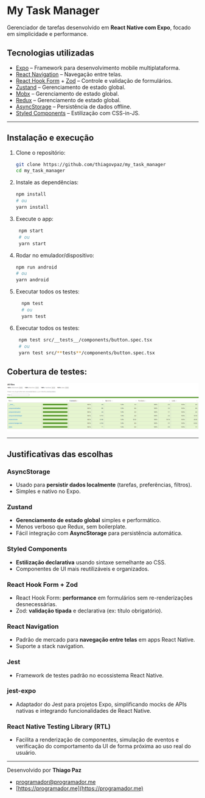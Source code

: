 # My Task Manager

Gerenciador de tarefas desenvolvido em **React Native com Expo**, focado em simplicidade e performance.

## Tecnologias utilizadas

- [Expo](https://expo.dev/) – Framework para desenvolvimento mobile multiplataforma.
- [React Navigation](https://reactnavigation.org/) – Navegação entre telas.
- [React Hook Form](https://react-hook-form.com/) + [Zod](https://zod.dev/) – Controle e validação de formulários.
- [Zustand](https://github.com/pmndrs/zustand) – Gerenciamento de estado global.
- [Mobx](https://github.com/mobxjs/mobx) – Gerenciamento de estado global.
- [Redux](https://github.com/reduxjs/redux-toolkit) – Gerenciamento de estado global.
- [AsyncStorage](https://react-native-async-storage.github.io/async-storage/) – Persistência de dados offline.
- [Styled Components](https://styled-components.com/) – Estilização com CSS-in-JS.

---

## Instalação e execução

1. Clone o repositório:

   ```bash
   git clone https://github.com/thiagovpaz/my_task_manager
   cd my_task_manager
   ```

2. Instale as dependências:

   ```bash
   npm install
   # ou
   yarn install
   ```

3. Execute o app:

   ```bash
    npm start
    # ou
    yarn start
   ```

4. Rodar no emulador/dispositivo:

   ```bash
   npm run android
   # ou
   yarn android
   ```

5. Executar todos os testes:

   ```bash
     npm test
     # ou
     yarn test
   ```

6. Executar todos os testes:

   ```bash
    npm test src/__tests__/components/button.spec.tsx
    # ou
    yarn test src/**tests**/components/button.spec.tsx
   ```

## Cobertura de testes:

![alt text](/.github/assets/coverage.png)

---

## Justificativas das escolhas

### AsyncStorage

- Usado para **persistir dados localmente** (tarefas, preferências, filtros).
- Simples e nativo no Expo.

### Zustand

- **Gerenciamento de estado global** simples e performático.
- Menos verboso que Redux, sem boilerplate.
- Fácil integração com **AsyncStorage** para persistência automática.

### Styled Components

- **Estilização declarativa** usando sintaxe semelhante ao CSS.
- Componentes de UI mais reutilizáveis e organizados.

### React Hook Form + Zod

- React Hook Form: **performance** em formulários sem re-renderizações desnecessárias.
- Zod: **validação tipada** e declarativa (ex: título obrigatório).

### React Navigation

- Padrão de mercado para **navegação entre telas** em apps React Native.
- Suporte a stack navigation.

### Jest

- Framework de testes padrão no ecossistema React Native.

### jest-expo

- Adaptador do Jest para projetos Expo, simplificando mocks de APIs nativas e integrando funcionalidades de React Native.

### React Native Testing Library (RTL)

- Facilita a renderização de componentes, simulação de eventos e verificação do comportamento da UI de forma próxima ao uso real do usuário.

---

Desenvolvido por **Thiago Paz**

- [programador@programador.me](mailto:programador@programador.me)
- [https://programador.me](https://programador.me)
